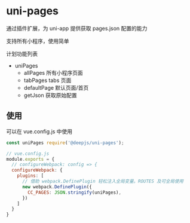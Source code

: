 # uni-pages

通过插件扩展，为 uni-app 提供获取 pages.json 配置的能力

支持所有小程序，使用简单

计划功能列表

- uniPages
  - allPages    所有小程序页面
  - tabPages    tabs 页面
  - defaultPage 默认页面/首页
  - getJson     获取原始配置

## 使用

可以在 vue.config.js 中使用

```js
const uniPages require('@deepjs/uni-pages');

// vue.config.js
module.exports = {
  // configureWebpack: config => {
  configureWebpack: {
    plugins: [
      // 借助 webpack.DefinePlugin 轻松注入全局变量。ROUTES 及可全局使用
      new webpack.DefinePlugin({
        CC_PAGES: JSON.stringify(uniPages),
      })
    ]
  }
}
```
